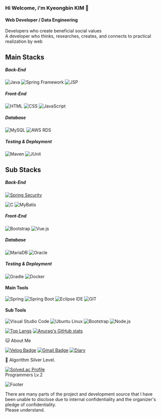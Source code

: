 ### Hi Welcome, i'm Kyeongbin KIM 👋

#### Web Developer / Data Engineering
Developers who create beneficial social values   
A developer who thinks, researches, creates, and connects to practical realization by web


## Main Stacks

##### Back-End
![Java](https://img.shields.io/badge/Java-007396?style=flat-square&logo=Java&logoColor=white)
![Spring Framework](https://img.shields.io/badge/Spring%20Framework-6DB33F?style=flat-square&logo=Spring&logoColor=white)
![JSP](https://img.shields.io/badge/JSP-007396?style=flat-square&logo=Java&logoColor=white)

##### Front-End
![HTML](https://img.shields.io/badge/HTML-E34F26?style=flat-square&logo=HTML5&logoColor=white)
![CSS](https://img.shields.io/badge/CSS-1572B6?style=flat-square&logo=CSS3&logoColor=white)
![JavaScript](https://img.shields.io/badge/JavaScript-F7DF1E?style=flat-square&logo=JavaScript&logoColor=black)

##### Database
![MySQL](https://img.shields.io/badge/MySQL-4479A1?style=flat-square&logo=MySQL&logoColor=white)
![AWS RDS](https://img.shields.io/badge/AWS%20RDS-FF9900?style=flat-square&logo=Amazon%20AWS&logoColor=white)

##### Testing & Deployment
![Maven](https://img.shields.io/badge/Maven-0769AD?style=flat-square&logo=Apache%20Maven&logoColor=white)
![JUnit](https://img.shields.io/badge/JUnit-007396?style=flat-square&logo=Java&logoColor=white)

## Sub Stacks

##### Back-End
[![Spring Security](https://img.shields.io/badge/Spring%20Security-Active-brightgreen)](여기에_링크_URL_을_입력하세요)

![C](https://img.shields.io/badge/C-A8B9CC?style=flat-square&logo=C&logoColor=black)
![MyBatis](https://img.shields.io/badge/MyBatis-000000?style=flat-square&logo=Apache%20MyBatis&logoColor=white)

##### Front-End
![Bootstrap](https://img.shields.io/badge/Bootstrap-7952B3?style=flat-square&logo=Bootstrap&logoColor=white)
![Vue.js](https://img.shields.io/badge/Vue.js-4FC08D?style=flat-square&logo=Vue.js&logoColor=white)

##### Database
![MariaDB](https://img.shields.io/badge/MariaDB-003545?style=flat-square&logo=MariaDB&logoColor=white)
![Oracle](https://img.shields.io/badge/Oracle-F80000?style=flat-square&logo=Oracle&logoColor=white)

##### Testing & Deployment
![Gradle](https://img.shields.io/badge/Gradle-02303A?style=flat-square&logo=Gradle&logoColor=white)
![Docker](https://img.shields.io/badge/Docker-2496ED?style=flat-square&logo=Docker&logoColor=white)


#### Main Tools

![Spring](https://img.shields.io/badge/Spring-6DB33F?style=flat-square&logo=Spring&logoColor=white)
![Spring Boot](https://img.shields.io/badge/Spring%20Boot-6DB33F?style=flat-square&logo=Spring%20Boot&logoColor=white)
![Eclipse IDE](https://img.shields.io/badge/Eclipse%20IDE-2C2255?style=flat-square&logo=Eclipse%20IDE&logoColor=white)
![GIT](https://img.shields.io/badge/GIT-181717?style=flat-square&logo=GIT&logoColor=white)

#### Sub Tools

![Visual Studio Code](https://img.shields.io/badge/Visual%20Studio%20Code-007ACC?style=flat-square&logo=Visual%20Studio%20Code&logoColor=white)
![Ubuntu Linux](https://img.shields.io/badge/Ubuntu%20Linux-E95420?style=flat-square&logo=Ubuntu&logoColor=white)
![Bootstrap](https://img.shields.io/badge/Bootstrap-000000?style=flat-square&logo=Bootstrap&logoColor=white)
![Node.js](https://img.shields.io/badge/Node.js-339933?style=flat-square&logo=Node.js&logoColor=white)


[![Top Langs](https://github-readme-stats.vercel.app/api/top-langs/?username=rlarudqls)](https://github.com/rlarudqls/github-readme-stats)
[![Anurag's GitHub stats](https://github-readme-stats.vercel.app/api?username=rlarudqls)](https://github.com/rlarudqls/github-readme-stats)




🐱 About Me

  [![Velog Badge](https://img.shields.io/badge/Velog-20C997?style=flat-square&logo=Velog&logoColor=white&link=https://velog.io/@kkb3431)](https://velog.io/@kkb3431)
  [![Gmail Badge](https://img.shields.io/badge/Gmail-d14836?style=flat-square&logo=Gmail&logoColor=white&link=mailto:kyeongbin3431@gmail.com)](kyeongbin3431@gmail.com)
[![Diary](https://img.shields.io/badge/Diary-blue?style=for-the-badge)](https://rlarudqls.github.io/Record.html)



🏅 Algorithm Silver Level. 

[![Solved.ac Profile](http://mazassumnida.wtf/api/v2/generate_badge?boj=kkb3431)](https://solved.ac/kkb3431/)  
Programmers Lv.2




![Footer](https://capsule-render.vercel.app/api?type=waving&color=auto&height=200&section=footer)

There are many parts of the project and development source that I have been unable to disclose due to internal confidentiality and the organizer's pledge of confidentiality.  
Please understand.
